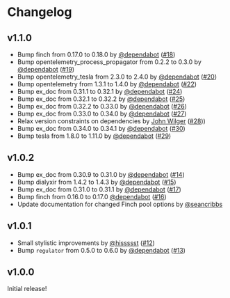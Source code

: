 # Changelog

## v1.1.0

* Bump finch from 0.17.0 to 0.18.0 by [@dependabot](https://github.com/dependabot) ([#18](https://github.com/seancribbs/hardhat/pull/18))
* Bump opentelemetry_process_propagator from 0.2.2 to 0.3.0 by [@dependabot](https://github.com/dependabot) ([#19](https://github.com/seancribbs/hardhat/pull/19))
* Bump opentelemetry_tesla from 2.3.0 to 2.4.0 by [@dependabot](https://github.com/dependabot) ([#20](https://github.com/seancribbs/hardhat/pull/20))
* Bump opentelemetry from 1.3.1 to 1.4.0 by [@dependabot](https://github.com/dependabot) ([#22](https://github.com/seancribbs/hardhat/pull/22))
* Bump ex_doc from 0.31.1 to 0.32.1 by [@dependabot](https://github.com/dependabot) ([#24](https://github.com/seancribbs/hardhat/pull/24))
* Bump ex_doc from 0.32.1 to 0.32.2 by [@dependabot](https://github.com/dependabot) ([#25](https://github.com/seancribbs/hardhat/pull/25))
* Bump ex_doc from 0.32.2 to 0.33.0 by [@dependabot](https://github.com/dependabot) ([#26](https://github.com/seancribbs/hardhat/pull/26))
* Bump ex_doc from 0.33.0 to 0.34.0 by [@dependabot](https://github.com/dependabot) ([#27](https://github.com/seancribbs/hardhat/pull/27))
* Relax version constraints on dependencies by [John Wilger](https://github.com/jwilger) ([#28](https://github.com/seancribbs/hardhat/pull/28)))
* Bump ex_doc from 0.34.0 to 0.34.1 by [@dependabot](https://github.com/dependabot) ([#30](https://github.com/seancribbs/hardhat/pull/30))
* Bump tesla from 1.8.0 to 1.11.0 by [@dependabot](https://github.com/dependabot) ([#29](https://github.com/seancribbs/hardhat/pull/29))

## v1.0.2

* Bump ex_doc from 0.30.9 to 0.31.0 by [@dependabot](https://github.com/dependabot) ([#14](https://github.com/seancribbs/hardhat/pull/14))
* Bump dialyxir from 1.4.2 to 1.4.3 by [@dependabot](https://github.com/dependabot) ([#15](https://github.com/seancribbs/hardhat/pull/15))
* Bump ex_doc from 0.31.0 to 0.31.1 by [@dependabot](https://github.com/dependabot) ([#17](https://github.com/seancribbs/hardhat/pull/17))
* Bump finch from 0.16.0 to 0.17.0 [@dependabot](https://github.com/dependabot) ([#16](https://github.com/seancribbs/hardhat/pull/16))
* Update documentation for changed Finch pool options by [@seancribbs](https://github.com/seancribbs)

## v1.0.1

* Small stylistic improvements by [@hissssst](https://github.com/hissssst) ([#12](https://github.com/seancribbs/hardhat/pull/12))
* Bump `regulator` from 0.5.0 to 0.6.0 by [@dependabot](https://github.com/dependabot) ([#13](https://github.com/seancribbs/hardhat/pull/13))

## v1.0.0

Initial release!
